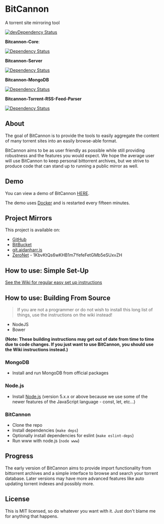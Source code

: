 # BitCannon
A torrent site mirroring tool

[![devDependency Status](https://david-dm.org/aidanharris/bitcannon/dev-status.svg)](https://david-dm.org/aidanharris/bitcannon#info=devDependencies)

**Bitcannon-Core**:

[![Dependency Status](https://david-dm.org/aidanharris/bitcannon.svg?path=src/bitcannon)](https://david-dm.org/aidanharris/bitcannon?path=src/bitcannon)

**Bitcannon-Server**

[![Dependency Status](https://david-dm.org/aidanharris/bitcannon.svg?path=src/server)](https://david-dm.org/aidanharris/bitcannon?path=src/server)

**Bitcannon-MongoDB**

[![Dependency Status](https://david-dm.org/aidanharris/bitcannon.svg?path=src/providers/database/mongodb)](https://david-dm.org/aidanharris/bitcannon?path=src/providers/database/mongodb)

**Bitcannon-Torrent-RSS-Feed-Parser**

[![Dependency Status](https://david-dm.org/aidanharris/bitcannon.svg?path=src/providers/rss)](https://david-dm.org/aidanharris/bitcannon?path=src/providers/rss)

## About
The goal of BitCannon is to provide the tools to easily aggregate the content of many torrent sites into an easily browse-able format.

BitCannon aims to be as user friendly as possible while still providing robustness and the features you would expect. We hope the average user will use BitCannon to keep personal bittorrent archives, but we strive to produce code that can stand up to running a public mirror as well.

## Demo

You can view a demo of BitCannon [HERE](https://bitcannon.aidanharr.is).

The demo uses [Docker](https://github.com/aidanharris/bitcannon/wiki/Installing-BitCannon#using-docker) and is restarted every fifteen minutes.

## Project Mirrors
This project is available on:
* [GitHub](https://github.com/aidanharris/bitcannon)
* [BitBucket](https://bitbucket.org/aidanharris/bitcannon)
* [git.aidanharr.is](https://git.aidanharr.is/aidanharris/bitcannon)
* [ZeroNet](https://github.com/HelloZeroNet/ZeroNet) - 1KbvKtQs6wKHB1m7YefeFetGMb5eSUxvZH

## How to use: Simple Set-Up
[See the Wiki for regular easy set up instructions](https://github.com/aidanharris/bitcannon/wiki)

## How to use: Building From Source

> If you are not a programmer or do not wish to install this long list of things, use the instructions on the wiki instead!
* NodeJS
* Bower

__(Note: These building instructions may get out of date from time to time due to code changes. If you just want to use BitCannon, you should use the Wiki instructions instead.)__

### MongoDB
* Install and run MongoDB from official packages

### Node.js

* Install [Node.js](https://github.com/aidanharris/bitcannon/wiki/Installing-Node.js) (version 5.x.x or above because we use some of the newer features of the JavaScript language - const, let, etc…)

### BitCannon
* Clone the repo
* Install dependencies (`make deps`)
* Optionally install dependencies for eslint (`make eslint-deps`)
* Run www with node.js (`node www`)

## Progress
The early version of BitCannon aims to provide import functionality from bittorrent archives and a simple interface to browse and search your torrent database. Later versions may have more advanced features like auto updating torrent indexes and possibly more.

## License
This is MIT licensed, so do whatever you want with it. Just don't blame me for anything that happens.
